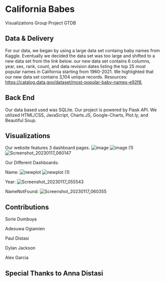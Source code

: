 # California Babes
Visualizations Group Project GTDB

## Data & Delivery
For our data, we began by using a large data set containg baby names from Kaggle. Eventually we decided the data set was too large and shifted to a new data set from the link below. our new data set contains 6 columns, year, sex, rank, count, and data revision dates listing the top 25 most popular names in California starting from 1960-2021. We highlighted that our new data set contains 3,104 unique records. 
    Resources: https://catalog.data.gov/dataset/most-popular-baby-names-e92f8, 

## Back End
Our data based used was SQLite. 
Our project is powered by Flask API.
We utilized HTML/CSS, JavaScript, Charts.JS, Google-Charts, Plot.ly, and Beautiful Soup.

## Visualizations 
Our website features 3 dashboard pages.
![image](https://user-images.githubusercontent.com/113146268/213027369-ddc49f42-294c-4c95-bed5-3c6392e88934.png)
![image (1)](https://user-images.githubusercontent.com/113146268/213027605-89d7ec1b-efa6-431a-b39c-373788012273.png)
![Screenshot_20230117_060147](https://user-images.githubusercontent.com/113146268/213031328-f1829480-6801-44b7-b2e0-74b5a30a7236.png)

Our Different Dashboards:
 
Name:
![newplot](https://user-images.githubusercontent.com/113146268/213029622-175a4abb-4ac7-4b21-a149-13db38a3701a.png)
![newplot (1)](https://user-images.githubusercontent.com/113146268/213029705-ddf8c24a-41ef-4a8a-a012-1ea8e1599841.png)

Year:
![Screenshot_20230117_055543](https://user-images.githubusercontent.com/113146268/213030208-ebce0077-12fb-406f-8ae6-e36ab07ca633.png)

NameNotFound:
![Screenshot_20230117_060355](https://user-images.githubusercontent.com/113146268/213031452-41bd4952-6d10-4c06-8efd-af00ee9886eb.png)


        
## Contributions
Sorie Dumbuya


Adesuwa Ogiamien

Paul Distasi

Dylan Jackson

Alex Garcia

## Special Thanks to Anna Distasi
